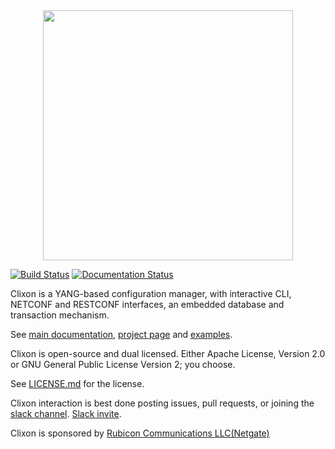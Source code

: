 <div align="center">
  <img src="http://www.clicon.org/Clixon_logga_liggande_med-ikon.png" width="400">
</div>

[![Build Status](https://travis-ci.org/clicon/clixon.png)](https://travis-ci.org/clicon/clixon) [![Documentation Status](https://readthedocs.org/projects/clixon-docs/badge/?version=latest)](https://clixon-docs.readthedocs.io/en/latest/?badge=latest)

Clixon is a YANG-based configuration manager, with interactive CLI,
NETCONF and RESTCONF interfaces, an embedded database and transaction
mechanism.

See [main documentation](https://clixon-docs.readthedocs.io), [project page](https://www.clicon.org) and [examples](https://github.com/clicon/clixon-examples).
  
Clixon is open-source and dual licensed. Either Apache License, Version 2.0 or GNU
General Public License Version 2; you choose.

See [LICENSE.md](LICENSE.md) for the license.

Clixon interaction is best done posting issues, pull requests, or joining the
[slack channel](https://clixondev.slack.com).
[Slack invite](https://join.slack.com/t/clixondev/shared_invite/enQtMzI3OTM4MzA3Nzk3LTA3NWM4OWYwYWMxZDhiYTNhNjRkNjQ1NWI1Zjk5M2JjMDk4MTUzMTljYTZiYmNhODkwMDI2ZTkyNWU3ZWMyN2U). 

Clixon is sponsored by [Rubicon Communications LLC(Netgate)](https://www.netgate.com/)
